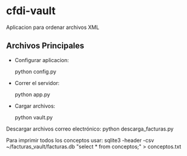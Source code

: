 cfdi-vault
==========

Aplicacion para ordenar archivos XML

Archivos Principales
---

- Configurar aplicacion:

    python config.py

- Correr el servidor:

    python app.py
    
- Cargar archivos:

    python vault.py

Descargar archivos correo electrónico:
    python descarga_facturas.py

Para imprimir todos los conceptos usar:
    sqlite3 -header -csv ~/facturas_vault/facturas.db "select * from conceptos;" > conceptos.txt

